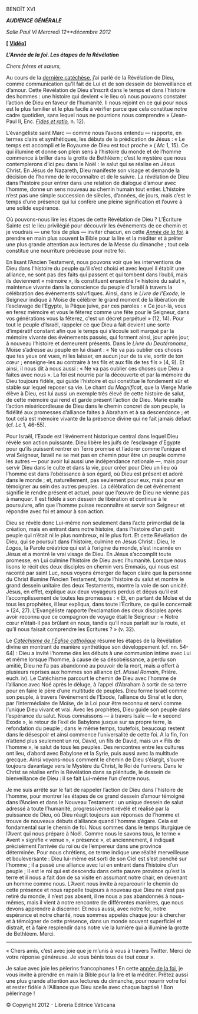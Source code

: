BENOÎT XVI

***AUDIENCE GÉNÉRALE***

*Salle Paul VI* *Mercredi 12**décembre 2012*

**[** **[Vidéo](http://player.rv.va/vaticanplayer.asp?language=it&tic=VA_DL1QD7G1)]**

***L'Année de la foi. Les étapes de la Révélation***

*Chers frères et sœurs,*

Au cours de la [dernière catéchèse](/content/benedict-xvi/fr/audiences/2012/documents/hf_ben-xvi_aud_20121205.html), j’ai parlé de la Révélation de Dieu, comme communication qu’Il fait de Lui et de son dessein de bienveillance et d’amour. Cette Révélation de Dieu s’inscrit dans le temps et dans l’histoire des hommes : une histoire qui devient « le lieu où nous pouvons constater l’action de Dieu en faveur de l’humanité. Il nous rejoint en ce qui pour nous est le plus familier et le plus facile à vérifier parce que cela constitue notre cadre quotidien, sans lequel nous ne pourrions nous comprendre » (Jean-Paul II, Enc. *[Fides et ratio](/content/john-paul-ii/fr/encyclicals/documents/hf_jp-ii_enc_14091998_fides-et-ratio.html),* n. 12).

L’évangéliste saint Marc — comme nous l’avons entendu — rapporte, en termes clairs et synthétiques, les débuts de la prédication de Jésus : « Le temps est accompli et le Royaume de Dieu est tout proche » ( *Mc* 1, 15). Ce qui illumine et donne son plein sens à l’histoire du monde et de l’homme commence à briller dans la grotte de Bethléem ; c’est le mystère que nous contemplerons d’ici peu dans le Noël : le salut qui se réalise en Jésus Christ. En Jésus de Nazareth, Dieu manifeste son visage et demande la décision de l’homme de le reconnaître et de le suivre. La révélation de Dieu dans l’histoire pour entrer dans une relation de dialogue d’amour avec l’homme, donne un sens nouveau au chemin humain tout entier. L’histoire n’est pas une simple succession de siècles, d’années, de jours, mais c’est le temps d’une présence qui lui confère une pleine signification et l’ouvre à une solide espérance.

Où pouvons-nous lire les étapes de cette Révélation de Dieu ? L’Écriture Sainte est le lieu privilégié pour découvrir les événements de ce chemin et je voudrais — une fois de plus — inviter chacun, en cette *[Année de la foi](http://www.vatican.va/special/annus_fidei/index_fr.htm),* à prendre en main plus souvent la Bible pour la lire et la méditer et à prêter une plus grande attention aux lectures de la Messe du dimanche ; tout cela constitue une nourriture précieuse pour notre foi.

En lisant l’Ancien Testament, nous pouvons voir que les interventions de Dieu dans l’histoire du peuple qu’il s’est choisi et avec lequel il établit une alliance, ne sont pas des faits qui passent et qui tombent dans l’oubli, mais ils deviennent « mémoire », ils constituent ensemble l’« histoire du salut », maintenue vivante dans la conscience du peuple d’Israël à travers la célébration des événements salvifiques. Ainsi, dans le *Livre de l’Exode*, le Seigneur indique à Moïse de célébrer le grand moment de la libération de l’esclavage de l’Egypte, la Pâque juive, par ces paroles : « Ce jour-là, vous en ferez mémoire et vous le fêterez comme une fête pour le Seigneur, dans vos générations vous la fêterez, c'est un décret perpétuel » (12, 14). Pour tout le peuple d’Israël, rappeler ce que Dieu a fait devient une sorte d’impératif constant afin que le temps qui s’écoule soit marqué par la mémoire vivante des événements passés, qui forment ainsi, jour après jour, à nouveau l’histoire et demeurent présents. Dans le *Livre du Deutéronome*, Moïse s’adresse au peuple en lui disant : « Ne va pas oublier ces choses que tes yeux ont vues, ni les laisser, en aucun jour de ta vie, sortir de ton cœur ; enseigne-les au contraire à tes fils et aux fils de tes fils » (4, 9). Et ainsi, il nous dit à nous aussi : « Ne va pas oublier ces choses que Dieu a faites avec nous ». La foi est nourrie par la découverte et par la mémoire du Dieu toujours fidèle, qui guide l’histoire et qui constitue le fondement sûr et stable sur lequel reposer sa vie. Le chant du *Magnificat*, que la Vierge Marie élève à Dieu, est lui aussi un exemple très élevé de cette histoire de salut, de cette mémoire qui rend et garde présent l’action de Dieu. Marie exalte l’action miséricordieuse de Dieu dans le chemin concret de son peuple, la fidélité aux promesses d’alliance faites à Abraham et à sa descendance ; et tout cela est mémoire vivante de la présence divine qui ne fait jamais défaut (cf. *Lc* 1, 46-55).

Pour Israël, l’Exode est l’événement historique central dans lequel Dieu révèle son action puissante. Dieu libère les juifs de l’esclavage d’Egypte pour qu’ils puissent rentrer en Terre promise et l’adorer comme l’unique et vrai Seigneur, Israël ne se met pas en chemin pour être un peuple comme les autres — pour avoir lui aussi une indépendance nationale —, mais pour servir Dieu dans le culte et dans la vie, pour créer pour Dieu un lieu où l’homme est dans l’obéissance à son égard, où Dieu est présent et adoré dans le monde ; et, naturellement, pas seulement pour eux, mais pour en témoigner au sein des autres peuples. La célébration de cet événement signifie le rendre présent et actuel, pour que l’œuvre de Dieu ne vienne pas à manquer. Il est fidèle à son dessein de libération et continue à le poursuivre, afin que l’homme puisse reconnaître et servir son Seigneur et répondre avec foi et amour à son action.

Dieu se révèle donc Lui-même non seulement dans l’acte primordial de la création, mais en entrant dans notre histoire, dans l’histoire d’un petit peuple qui n’était ni le plus nombreux, ni le plus fort. Et cette Révélation de Dieu, qui se poursuit dans l’histoire, culmine en Jésus Christ : Dieu, le *Logos*, la Parole créatrice qui est à l’origine du monde, s’est incarnée en Jésus et a montré le vrai visage de Dieu. En Jésus s’accomplit toute promesse, en Lui culmine l’histoire de Dieu avec l’humanité. Lorsque nous lisons le récit des deux disciples en chemin vers Emmaüs, qui nous est raconté par saint Luc, nous voyons émerger de façon claire que la personne du Christ illumine l’Ancien Testament, toute l’histoire du salut et montre le grand dessein unitaire des deux Testaments, montre la voie de son unicité. Jésus, en effet, explique aux deux voyageurs perdus et déçus qu’il est l’accomplissement de toutes les promesses : « Et, en partant de Moïse et de tous les prophètes, il leur expliqua, dans toute l’Écriture, ce qui le concernait » (24, 27). L’Evangéliste rapporte l’exclamation des deux disciples après avoir reconnu que ce compagnon de voyage était le Seigneur : « Notre cœur n’était-il pas brûlant en nous, tandis qu’il nous parlait sur la route, et qu’il nous faisait comprendre les Écritures ? » (v. 32).

Le *[Catéchisme de l’Église catholique](http://www.vatican.va/archive/FRA0013/_INDEX.HTM)* résume les étapes de la Révélation divine en montrant de manière synthétique son développement (cf. nn. 54-64) : Dieu a invité l’homme dès les débuts à une communion intime avec Lui et même lorsque l’homme, à cause de sa désobéissance, a perdu son amitié, Dieu ne l’a pas abandonné au pouvoir de la mort, mais a offert à plusieurs reprises aux hommes son alliance (cf. *Missel Romain*, Prière. euch. iv). Le Catéchisme parcourt le chemin de Dieu avec l’homme de l’alliance avec Noé après le déluge, à l’appel d’Abraham à sortir de sa terre pour en faire le père d’une multitude de peuples. Dieu forme Israël comme son peuple, à travers l’événement de l’Exode, l’alliance du Sinaï et le don, par l’intermédiaire de Moïse, de la Loi pour être reconnu et servi comme l’unique Dieu vivant et vrai. Avec les prophètes, Dieu guide son peuple dans l’espérance du salut. Nous connaissons — à travers Isaïe — le « second Exode », le retour de l’exil de Babylone jusque sur sa propre terre, la refondation du peuple ; dans le même temps, toutefois, beaucoup restent dans le désespoir et ainsi commence l’universalité de cette foi. A la fin, l’on n’attend plus seulement un roi, David, un fils de David, mais un « Fils de l’homme », le salut de tous les peuples. Des rencontres entre les cultures ont lieu, d’abord avec Babylone et la Syrie, puis aussi avec la multitude grecque. Ainsi voyons-nous comment le chemin de Dieu s’élargit, s’ouvre toujours davantage vers le Mystère du Christ, le Roi de l’univers. Dans le Christ se réalise enfin la Révélation dans sa plénitude, le dessein de bienveillance de Dieu : il se fait Lui-même l’un d’entre nous.

Je me suis arrêté sur le fait de rappeler l’action de Dieu dans l’histoire de l’homme, pour montrer les étapes de ce grand dessein d’amour témoigné dans l’Ancien et dans le Nouveau Testament : un unique dessein de salut adressé à toute l’humanité, progressivement révélé et réalisé par la puissance de Dieu, où Dieu réagit toujours aux réponses de l’homme et trouve de nouveaux débuts d’alliance quand l’homme s’égare. Cela est fondamental sur le chemin de foi. Nous sommes dans le temps liturgique de l’Avent qui nous prépare à Noël. Comme nous le savons tous, le terme « Avent » signifie « venue », « présence », et anciennement, il indiquait précisément l’arrivée du roi ou de l’empereur dans une province déterminée. Pour nous chrétiens, ce terme indique une réalité merveilleuse et bouleversante : Dieu lui-même est sorti de son Ciel est s’est penché sur l’homme ; il a passé une alliance avec lui en entrant dans l’histoire d’un peuple ; Il est le roi qui est descendu dans cette pauvre province qu’est la terre et il nous a fait don de sa visite en assumant notre chair, en devenant un homme comme nous. L’Avent nous invite à reparcourir le chemin de cette présence et nous rappelle toujours à nouveau que Dieu ne s’est pas retiré du monde, il n’est pas absent, il ne nous a pas abandonnés à nous-mêmes, mais il vient à notre rencontre de différentes manières, que nous devons apprendre à discerner. Et nous aussi, avec notre foi, notre espérance et notre charité, nous sommes appelés chaque jour à chercher et à témoigner de cette présence, dans un monde souvent superficiel et distrait, et à faire resplendir dans notre vie la lumière qui a illuminé la grotte de Bethléem. Merci.

* * *

« Chers amis, c’est avec joie que je m’unis à vous à travers Twitter. Merci de votre réponse généreuse. Je vous bénis tous de tout cœur ».

Je salue avec joie les pèlerins francophones ! En cette [année de la foi](http://www.vatican.va/special/annus_fidei/index_fr.htm), je vous invite à prendre en main la Bible pour la lire et la méditer. Prêtez aussi une plus grande attention aux lectures du dimanche, pour nourrir votre foi et rester fidèle à l’Alliance que Dieu scelle avec chaque baptisé ! Bon pèlerinage !

© Copyright 2012 - Libreria Editrice Vaticana